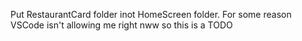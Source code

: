 Put RestaurantCard folder inot HomeScreen folder. For some reason VSCode isn't allowing
me right nww so this is a TODO